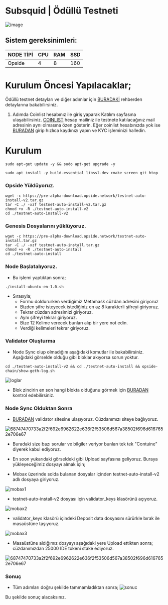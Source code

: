 # Subsquid | Ödüllü Testneti 


![image](https://user-images.githubusercontent.com/111747226/271275647-795f18a0-31d1-4d59-adf7-2a6d57438359.jpg)


## Sistem gereksinimleri:
NODE TİPİ | CPU     | RAM      | SSD     |
| ------------- | ------------- | ------------- | -------- |
| Opside  | 4          | 8         | 160  |

# Kurulum Öncesi Yapılacaklar;
Ödüllü testnet detayları ve diğer adımlar için [BURADAKİ](https://blog.subsquid.io/introducing-the-subsquid-network-testnet-app/) rehberden detaylarına bakabilirsiniz.
1. Adımda Coinlist hesabınız ile giriş yaparak Katılım sayfasına ulaşabilirsiniz.
   [COINLIST](https://coinlist.co/subsquid-testnet) hesap mailiniz ile testnete katılacağınız mail adresinin aynı olmasına özen gösterin. Eğer coinlist hesabınızda yok ise [BURADAN](https://coinlist.co/clt?referral_code=J7XEET) girip hızlıca kaydınızı yapın ve KYC işleminizi halledin.

# Kurulum

```
sudo apt-get update -y && sudo apt-get upgrade -y
```

```
sudo apt install -y build-essential libssl-dev cmake screen git htop
```
### Opside Yüklüyoruz.
```
wget -c https://pre-alpha-download.opside.network/testnet-auto-install-v2.tar.gz 
tar -C ./ -xzf testnet-auto-install-v2.tar.gz
chmod +x -R ./testnet-auto-install-v2
cd ./testnet-auto-install-v2
```
### Genesis Dosyalarını yüklüyoruz.
```
wget -c https://pre-alpha-download.opside.network/testnet-auto-install.tar.gz 
tar -C ./ -xzf testnet-auto-install.tar.gz
chmod +x -R ./testnet-auto-install
cd ./testnet-auto-install
```

### Node Başlatalıyoruz.
* Bu işlemi yaptıktan sonra;
```
./install-ubuntu-en-1.0.sh
```
* Sırasıyla;
  * Formu doldururken verdiğimiz Metamask cüzdan adresini giriyoruz
  * Bizden şifre isteyecek istediğiniz en az 8 karakterli şifreyi giriyoruz.
  * Tekrar cüzdan adresimizi giriyoruz.
  * Aynı şifreyi tekrar giriyoruz.
  * Bize 12 Kelime verecek bunları alıp bir yere not edin. 
  * Verdiği kelimeleri tekrar giriyoruz.
  
 ### Validator Oluşturma
* Node Sync olup olmadığını aşağıdaki komutlar ile bakabilirsiniz. Aşağıdaki görselde olduğu gibi bloklar akıyorsa sorun yoktur.
 ```
cd ./testnet-auto-install-v2 && cd ./testnet-auto-install && opside-chain/show-geth-log.sh
```

![loglar](https://github.com/CoinHuntersTR/opside-testnet-rehberi/assets/111747226/6d1344ea-598d-4e4f-a808-51d068136ca8)

* Blok zincirin en son hangi blokta olduğunu görmek için [BURADAN](https://pre-alpha.opside.info/) kontrol edebilirsiniz.

### Node Sync Olduktan Sonra
 
* [BURADAN](https://opside.network/validator/deposit) validator sitesine ulaşıyoruz. Cüzdanımızı siteye bağlıyoruz.
  
![68747470733a2f2f692e6962622e636f2f53506d567a38502f696d6167652e706e67](https://github.com/CoinHuntersTR/opside-testnet-rehberi/assets/111747226/f14aa7ea-aa6f-48ef-9b18-14d5a2b817f5)
 
 * Buradaki size bazı sorular ve bilgiler veriyor bunları tek tek "Contuine" diyerek kabul ediyoruz. 
  
 * En soon yukarıdaki görseldeki gibi Upload sayfasına geliyoruz. Buraya yükleyeceğimiz dosyayı almak için;
  
 * Mobax üzerinde solda bulanan dosyalar içinden testnet-auto-install-v2 adlı dosyaya giriyoruz.
  
 ![mobax1](https://github.com/CoinHuntersTR/opside-testnet-rehberi/assets/111747226/3b09362e-8ba9-4ee7-a3b1-c8c91fab6d4a)
  
 * testnet-auto-install-v2 dosyası için validator_keys klasörünü açıyoruz.
 
 ![mobax2](https://github.com/CoinHuntersTR/opside-testnet-rehberi/assets/111747226/1a1e8624-c325-4454-be0d-88585514d59f)
  
 * validator_keys klasörü içindeki Deposit data dosyasını sürürkle bırak ile masaüstüne taşıyoruz.
 
 ![mobax3](https://github.com/CoinHuntersTR/opside-testnet-rehberi/assets/111747226/073e21f2-954e-4ec1-8b5e-1fe0706a9f2c)
  
 * Masaüstüne aldığımız dosyayı aşağıdaki yere Upload ettikten sonra; cüzdanımızdan 25000 IDE tokeni stake ediyoruz.

 ![68747470733a2f2f692e6962622e636f2f53506d567a38502f696d6167652e706e67](https://github.com/CoinHuntersTR/opside-testnet-rehberi/assets/111747226/f14aa7ea-aa6f-48ef-9b18-14d5a2b817f5) 
  
  ### Sonuç
  * Tüm adımları doğru şekilde tammamladıktan sonra; 
  ![sonuc](https://github.com/CoinHuntersTR/opside-testnet-rehberi/assets/111747226/2fb5edb9-1c2c-4e02-a516-06b26b6045a0)
  
  Bu şekilde sonuç alacaksınız.
  
